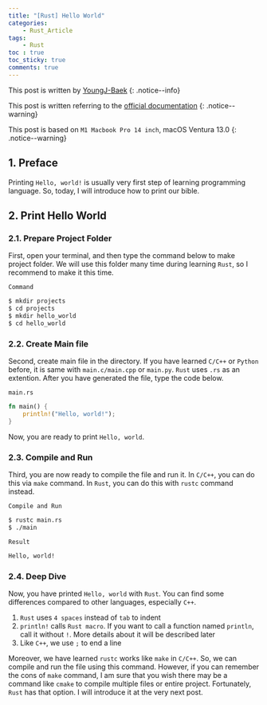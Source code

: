 ```yaml
---
title: "[Rust] Hello World"
categories:
    - Rust_Article
tags:
    - Rust
toc : true
toc_sticky: true
comments: true
---
```

This post is written by [YoungJ-Baek](https://github.com/YoungJ-Baek)
{: .notice--info}

This post is written referring to the [official documentation](https://doc.rust-lang.org/book/title-page.html)
{: .notice--warning}

This post is based on `M1 Macbook Pro 14 inch`, macOS Ventura 13.0
{: .notice--warning}

## 1. Preface
Printing `Hello, world!` is usually very first step of learning programming language. So, today, I will introduce how to print our bible.


## 2. Print Hello World
### 2.1. Prepare Project Folder
First, open your terminal, and then type the command below to make project folder. We will use this folder many time during learning `Rust`, so I recommend to make it this time.

<div class="notice--primary" markdown="1">

`Command`
```bash
$ mkdir projects
$ cd projects
$ mkdir hello_world
$ cd hello_world
```

</div>


### 2.2. Create Main file
Second, create main file in the directory. If you have learned `C/C++` or `Python` before, it is same with `main.c/main.cpp` or `main.py`. `Rust` uses `.rs` as an extention. After you have generated the file, type the code below.

<div class="notice--primary" markdown="1">

`main.rs`
```rs
fn main() {
    println!("Hello, world!");
}
```

</div>

Now, you are ready to print `Hello, world`.


### 2.3. Compile and Run
Third, you are now ready to compile the file and run it. In `C/C++`, you can do this via `make` command. In `Rust`, you can do this with `rustc` command instead.

<div class="notice--primary" markdown="1">

`Compile and Run`
```bash
$ rustc main.rs
$ ./main
```

`Result`
```bash
Hello, world!
```

</div>


### 2.4. Deep Dive
Now, you have printed `Hello, world` with `Rust`. You can find some differences compared to other languages, especially `C++`.

1. `Rust` uses `4 spaces` instead of `tab` to indent
2. `println!` calls `Rust macro`. If you want to call a function named `println`, call it without `!`. More details about it will be described later
3. Like `C++`, we use `;` to end a line

Moreover, we have learned `rustc` works like `make` in `C/C++`. So, we can compile and run the file using this command. However, if you can remember the cons of `make` command, I am sure that you wish there may be a command like `cmake` to compile multiple files or entire project. Fortunately, `Rust` has that option. I will introduce it at the very next post.